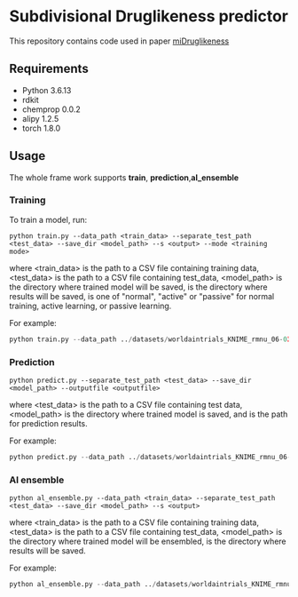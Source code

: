 # Subdivisional Druglikeness predictor

This repository contains code used in paper [miDruglikeness](http)

## Requirements

* Python 3.6.13
* rdkit
* chemprop 0.0.2
* alipy 1.2.5
* torch 1.8.0

## Usage 

The whole frame work supports **train**, **prediction**,**al_ensemble**

### Training

To train a model, run:

```shell
python train.py --data_path <train_data> --separate_test_path <test_data> --save_dir <model_path> --s <output> --mode <training mode> 

```

where <train_data> is the path to a CSV file containing training data, <test_data> is the path to a CSV file containing test_data, <model_path> is the directory where trained model will be saved, <output> is the directory where results will be saved, <training mode> is one of "normal", "active" or "passive" for normal training, active learning, or passive learning.

For example:

```python
python train.py --data_path ../datasets/worldaintrials_KNIME_rmnu_06-03_train.csv --dataset_type classification --save_dir ../pipeline/market-approvability_test --epochs 50 --features_path ../datasets/worldaintrials_KNIME_rmnu_06-03_train_rdkit_2d_normalized.npy --separate_test_path ../datasets/worldaintrials_KNIME_rmnu_06-03_test.csv --separate_test_features_path ../datasets/worldaintrials_KNIME_rmnu_06-03_test_rdkit_2d_normalized.npy --no_features_scaling --metric auc --init_lr 5e-4 --max_lr 5e-4 --final_lr 5e-4 --s ../results/test_s --mode normal --depth 2 --hidden_size 300 --ffn_num_layer 2 --target_columns label
```



### Prediction

```shell
python predict.py --separate_test_path <test_data> --save_dir <model_path> --outputfile <outputfile> 

```

where <test_data> is the path to a CSV file containing test data, <model_path> is the directory where trained model is saved, and <outputfile> is the path for prediction results.

For example:

```python
python predict.py --data_path ../datasets/worldaintrials_KNIME_rmnu_06-03_train.csv --dataset_type classification --save_dir ../pipeline/market-approvability --epochs 50 --features_path ../datasets/worldaintrials_KNIME_rmnu_06-03_train_rdkit_2d_normalized.npy --separate_test_path ../datasets/worldaintrials_KNIME_rmnu_06-03_test.csv --separate_test_features_path ../datasets/worldaintrials_KNIME_rmnu_06-03_test_rdkit_2d_normalized.npy --no_features_scaling --metric auc --init_lr 5e-4 --max_lr 5e-4 --final_lr 5e-4 --s ../results/predict_s --mode normal --depth 2 --hidden_size 300 --ffn_num_layer 2 --target_columns label --outputfile output
```



### Al ensemble

```shell
python al_ensemble.py --data_path <train_data> --separate_test_path <test_data> --save_dir <model_path> --s <output> 
```

where <train_data> is the path to a CSV file containing training data, <test_data> is the path to a CSV file containing test_data, <model_path> is the directory where trained model will be ensembled, <output> is the directory where results will be saved.

For example:

```python
python al_ensemble.py --data_path ../datasets/worldaintrials_KNIME_rmnu_06-03_train.csv --dataset_type classification --save_dir ../pipeline/market-approvability --epochs 50 --features_path ../datasets/worldaintrials_KNIME_rmnu_06-03_train_rdkit_2d_normalized.npy --separate_test_path ../datasets/worldaintrials_KNIME_rmnu_06-03_test.csv --separate_test_features_path ../datasets/worldaintrials_KNIME_rmnu_06-03_test_rdkit_2d_normalized.npy --no_features_scaling --metric auc --init_lr 5e-4 --max_lr 5e-4 --final_lr 5e-4 --s ../results/al_ensemble_s --mode normal --depth 2 --hidden_size 300 --ffn_num_layer 2 --target_columns label --start_iter 11 --end_iter 16
```




